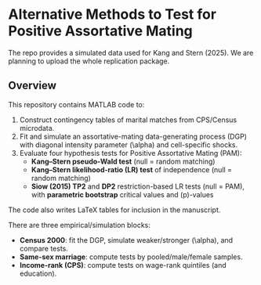 # Alternative Methods to Test for Positive Assortative Mating
The repo provides a simulated data used for Kang and Stern (2025). We are planning to upload the whole replication package.

## Overview

This repository contains MATLAB code to:

1. Construct contingency tables of marital matches from CPS/Census microdata.
2. Fit and simulate an assortative-mating data-generating process (DGP) with diagonal intensity parameter \(\alpha\) and cell-specific shocks.
3. Evaluate four hypothesis tests for Positive Assortative Mating (PAM):
   - **Kang–Stern pseudo-Wald test** (null = random matching)
   - **Kang–Stern likelihood-ratio (LR) test** of independence (null = random matching)
   - **Siow (2015) TP2** and **DP2** restriction-based LR tests (null = PAM), with **parametric bootstrap** critical values and \(p\)-values

The code also writes LaTeX tables for inclusion in the manuscript.

There are three empirical/simulation blocks:

- **Census 2000**: fit the DGP, simulate weaker/stronger \(\alpha\), and compare tests.  
- **Same-sex marriage**: compute tests by pooled/male/female samples.  
- **Income-rank (CPS)**: compute tests on wage-rank quintiles (and education).



